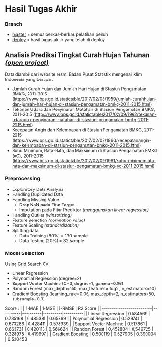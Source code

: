 # Hasil Tugas Akhir

### Branch
- [master](https://github.com/RTAgung/microcredential-data-science/tree/master) = semua berkas-berkas pelatihan penuh
- [deploy](https://github.com/RTAgung/microcredential-data-science/tree/deploy) = hasil tugas akhir yang telah di deploy

## Analisis Prediksi Tingkat Curah Hujan Tahunan [*(open project)*](https://microcred-curah-hujan.herokuapp.com)

Data diambil dari website resmi Badan Pusat Statistik mengenai iklim Indonesia yang berupa :

- Jumlah Curah Hujan dan Jumlah Hari Hujan di Stasiun Pengamatan BMKG, 2011-2015 (https://www.bps.go.id/statictable/2017/02/08/1959/jumlah-curahhujan-dan-jumlah-hari-hujan-di-stasiun-pengamatan-bmkg-2011-2015.html)
- Tekanan Udara dan Penyinaran Matahari di Stasiun Pengamatan BMKG, 2011-2015 (https://www.bps.go.id/statictable/2017/02/09/1962/tekanan-udaradan-penyinaran-matahari-di-stasiun-pengamatan-bmkg-2011-2015.html)
- Kecepatan Angin dan Kelembaban di Stasiun Pengamatan BMKG, 2011-2015 (https://www.bps.go.id/statictable/2017/02/08/1960/kecepatanangin-dan-kelembaban-di-stasiun-pengamatan-bmkg-2011-2015.html)
- Suhu Minimum, Rata-Rata, dan Maksimum di Stasiun Pengamatan BMKG (oC), 2011-2015 (https://www.bps.go.id/statictable/2017/02/09/1961/suhu-minimumrata-rata-dan-maksimum-di-stasiun-pengamatan-bmkg-oc-2011-2015.html)

### Preprocessing
- Exploratory Data Analysis
- Handling Duplicated Data
- Handling Missing Value
    - Drop NaN pada Fitur Target
    - Imputation pada Fitur Prediktor _(menggunakan linear regression)_
- Handling Outlier _(winsorizing)_
- Feature Selection _(correlation value)_
- Feature Scaling _(standardization)_
- Splitting data
    - Data Training (80%) = 130 sample
    - Data Testing (20%) = 32 sample

### Model Selection
Using Grid Search CV
- Linear Regression
- Polynomial Regression (degree=2)
- Support Vector Machine (C=3, degree=1, gamma=0.06)
- Random Forest (max_depth=150, max_features='log2', n_estimators=10)
- Gradient Boosting (learning_rate=0.06, max_depth=2, n_estimators=50, subsample=0.3)

Score :
|                          | 1-MAE    | 1-MSE    | 1-RMSE   | R2 Score |
|--------------------------|----------|----------|----------|----------|
| Linear   Regression      | 0.584569 | 0.735168 | 0.485381 | 0.65869  |
| Polynomial   Regression  | 0.529741 | 0.673286 | 0.428411 | 0.578939 |
| Support   Vector Machine | 0.517861 | 0.663731 | 0.420113 | 0.566624 |
| Random   Forest          | 0.452804 | 0.549725 | 0.328975 | 0.419697 |
| Gradient   Boosting      | 0.500119 | 0.627905 | 0.390004 | 0.520453 |
